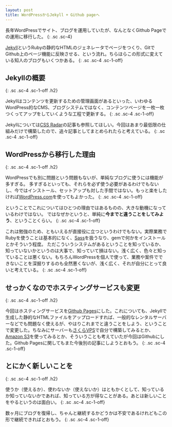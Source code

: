 ```yaml
---
layout: post
title: WordPressからJekyll + Github pageへ
---
```

長年WordPressでサイト、ブログを運用していたが、なんとなくGithub Pageでの運用に移行した。
{: .sc .sc-4}

[Jekyll](http://jekyllrb.com/)というRubyの静的なHTMLのジェネレータでページをつくり、GitでGithub上のページ機能に反映させる、という流れ。ちらほらこの形式に変えている知人のブログもいくつかある。
{: .sc .sc-4 .sc-1-off}

## Jekyllの概要
{: .sc .sc-4 .sc-1-off .h2}

Jekyllはコンテンツを更新するための管理画面があるといった、いわゆるWordPress的なCMS、ブログシステムではなく、コンテンツページを一枚一枚つくってアップをしていくような工程で更新する。
{: .sc .sc-4 .sc-1-off}

Jekyllについては[CSS Radar](http://css.studiomohawk.com/jekyll/2011/06/11/jekyll/)の記事も参照してほしい。今回はあまり最低限の仕組みだけで構築したので、追々記事としてまとめられたらと考えている。
{: .sc .sc-4 .sc-1-off}

## WordPressから移行した理由
{: .sc .sc-4 .sc-1-off .h2}

WordPressでも別に問題という問題もないが、単純なブログに使うには機能が多すぎる。
多すぎるといっても、それらを必ず使う必要があるわけでもないし、今ではインストール、セットアップも対した手間ではない。もっと楽をしたければ[WordPress.com](http://wordpress.com/)を使ってもよかった。
{: .sc .sc-4 .sc-1-off}

ということでこれについてはひとつの理由ではあるものの、大きな動機になっているわけではない。
ではなぜかというと、単純に**今までと違うことをしてみよう**、ということくらい。
{: .sc .sc-4 .sc-1-off}

これは勉強のため、ともいえるが直接役に立つというわけでもない。実際業務でRubyを使うことは基本的になく、[Sass](http://sass-lang.com/)を扱うなり、gemで何かをインストールとかそういう程度。
ただこういうシステムがあるということを知っているか、知っていないかというのは大事で、知っていて損はない。浅く広く、色々と知っていることは悪くない。もちろんWordPressを個人で使って、業務や案件でできないことを深掘りするのも全然悪くないが、浅く広く、それが自分にとって良いと考えている。
{: .sc .sc-4 .sc-1-off}

## せっかくなのでホスティングサービスも変更
{: .sc .sc-4 .sc-1-off .h2}

今回はホスティングサービスを[Github Pages](http://pages.github.com/)にした。これについても、Jekyllで生成した静的なHTMLファイルをアップロードすれば、一般的なレンタルサーバーなどでも問題なく使えるが、やはりこれまでと違うことをしよう、ということで変更した。ちなみにサーバーも[さくらVPS](http://vps.sakura.ad.jp/)で自分で構築してみるとか、[Amazon S3](http://aws.amazon.com/jp/s3/)を使ってみるとか、そういうことも考えていたが今回はGithubにした。Github Pagesに関してもまた今後別の記事にしようとおもう。
{: .sc .sc-4 .sc-1-off}

## とにかく新しいことを
{: .sc .sc-4 .sc-1-off .h2}

使うか（使えるか）、使わないか（使えないか）はともかくとして、知っているか知っていないかであれば、知っている方が得なことがある。あとは新しいことをやるというのは面白い。
{: .sc .sc-4 .sc-1-off}

数ヶ月にブログを復帰し、ちゃんと継続するかどうかは不安であるけれどもこの形で継続できればとおもう。
{: .sc .sc-4 .sc-1-off}
